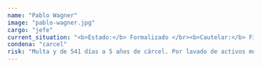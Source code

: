 ```yaml
---
name: "Pablo Wagner"
image: "pablo-wagner.jpg"
cargo: "jefe"
current_situation: "<b>Estado:</b> Formalizado </br><b>Cautelar:</b> Firma quincenal y arraigo nacional"
condena: "carcel"
risk: "Multa y de 541 días a 5 años de cárcel. Por lavado de activos multa y de 5 a 15 años de cárcel."
---
```

